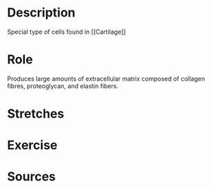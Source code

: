 # Description
Special type of cells found in [[Cartilage]]
# Role
Produces large amounts of extracellular matrix composed of collagen fibres, proteoglycan, and elastin fibers.

# Stretches

# Exercise

# Sources
